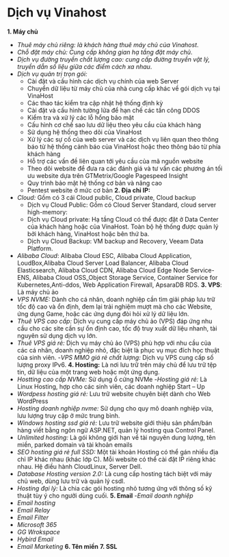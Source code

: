 # Dịch vụ Vinahost
**1. Máy chủ**
- *Thuê máy chủ riêng: là khách hàng thuê máy chủ của Vinahost*.
- *Chỗ đặt máy chủ: Cung cấp không gian hạ tầng đặt máy chủ*.
- *Dịch vụ đường truyền chất lượng cao: cung cấp đường truyền vật lý, truyền dẫn số liệu giữa các điểm cách xa nhau*.
- *Dịch vụ quản trị trọn gói:*
    - Cài đặt và cấu hình các dịch vụ chính của web Server
    - Chuyển dữ liệu từ máy chủ của nhà cung cấp khác về gói dịch vụ tại VinaHost
    - Các thao tác kiểm tra cập nhật hệ thống định kỳ
    - Cài đặt và cấu hình tường lửa để hạn chế các tấn công DDOS
    - Kiểm tra và xử lý các lỗ hổng bảo mật
    - 	Cấu hình cơ chế sao lưu dữ liệu theo yêu cầu của khách hàng 
    - 	Sử dụng hệ thống theo dõi của VinaHost 
    - 	Xử lý các sự cố của web server và các dịch vụ liên quan theo thông báo từ hệ thống cảnh báo của VinaHost hoặc theo thông báo từ phía khách hàng
    - 	 Hỗ trợ các vấn đề liên quan tới yêu cầu của mã nguồn website
    - Theo dõi website để đưa ra các đánh giá và tư vấn các phương án tối ưu website dựa trên GTMetrix/Google Pagespeed Insight
    - Quy trình bảo mật hệ thống cơ bản và nâng cao
    - Pentest website ở mức cơ bản
**2. Địa chỉ IP:**
- *Cloud:* Gồm có 3 cái Cloud public, Cloud private, Cloud backup
    - Dịch vụ Cloud Public: Gồm có Cloud Server Standard, cloud server high-memory:
    - Dịch vụ Cloud private: Hạ tầng Cloud có thể được đặt ở Data Center của khách hàng hoặc của VinaHost. Toàn bộ hệ thống được quản lý bởi khách hàng, VinaHost hoặc bên thứ ba.
    - Dịch vụ Cloud Backup: VM backup and Recovery, Veeam Data Platform.
- *Alibaba Cloud*: Alibaba Cloud ESC, Alibaba Cloud Application, 
LoudBox,Alibaba Cloud Server Load Balancer, Alibaba Cloud Elasticsearch, Alibaba Cloud CDN, Alibaba Cloud Edge Node Service-ENS, Alibaba Cloud OSS_Object Storage Service, Container Service for Kubernetes,Anti-ddos, Web Application Firewall, ApsaraDB RDS.
**3. VPS**: Là máy chủ ảo
- *VPS NVME:* Dành cho cá nhân, doanh nghiệp cần tìm giải pháp lưu trữ tốc độ cao và ổn định, đem lại trải nghiệm mượt mà cho các Website, ứng dụng Game, hoặc các ứng dụng đòi hỏi xử lý dữ liệu lớn.
- *Thuê VPS cao cấp:* Dịch vụ cung cấp máy chủ ảo (VPS) đáp ứng nhu cầu cho các site cần sự ổn định cao, tốc độ truy xuất dữ liệu nhanh, tài nguyên sử dụng dịch vụ lớn.
- *Thuê VPS giá rẻ:* Dịch vụ máy chủ ảo (VPS) phù hợp với nhu cầu của các cá nhân, doanh nghiệp nhỏ, đặc biệt là phục vụ mục đích học thuật của sinh viên.
-*VPS MMO giá rẻ chất lượng:* Dịch vụ VPS cung cấp số lượng proxy IPv6. 
**4. Hosting:** Là nơi lưu trữ trên máy chủ để lưu trữ tệp tin, dữ liệu của một trang web hoặc một ứng dụng. 
- *Hostting cao cấp NVMe:* Sử dụng ổ cứng NVMe
-*Hosting giá rẻ:* Là Linux Hosting, hợp cho các sinh viên, các doanh nghiệp Start – Up
- *Wordpess hosting giá rẻ:* Lưu trữ website chuyên biệt dành cho Web WordPress
- *Hosting doanh nghiệp nvme:* Sử dụng cho quy mô doanh nghiệp vừa, lưu lượng truy cập ở mức trung bình.
- *Windows hosting ssd giá rẻ:* Lưu trữ website giới thiệu sản phẩm/bán hàng viết bằng ngôn ngữ ASP.NET, quản lý hosting qua Control Panel. 
- *Unlimited hosting:* Là gói không giới hạn về tài nguyên dung lượng, tên miền, parked domain và tài khoản emails
- *SEO hosting giá rẻ full SSD:* Một tài khoản Hosting có thể gán nhiều địa chỉ IP khác nhau (khác lớp C). Mỗi website có thể cài đặt IP riêng khác nhau. Hệ điều hành CloudLinux, Server Dell. 
- *Database Hosting version 2.0:* Là cung cấp hosting tách biệt với máy chủ web, dùng lưu trữ và quản lý csdl. 
- *Hosting đại lý:* Là chia các gói hosting nhỏ tương ứng với thông số kỹ thuật tùy ý cho ngưởi dùng cuối. 
**5. Email**
-*Email doanh nghiệp*
- *Email hosting*
- *Email Relay*
- *Email Filter*
- *Microsoft 365*
- *GG Wrokspace*
- *Hybird Email*
- *Email Marketing*
**6. Tên miền**
**7. SSL**
  


